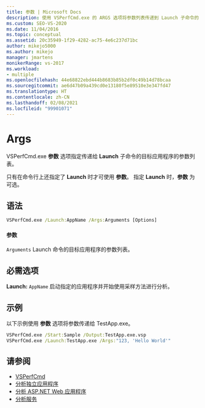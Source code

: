```yaml
---
title: 参数 | Microsoft Docs
description: 使用 VSPerfCmd.exe 的 ARGS 选项将参数列表传递到 Launch 子命令的目标应用程序。
ms.custom: SEO-VS-2020
ms.date: 11/04/2016
ms.topic: conceptual
ms.assetid: 20c35949-1f29-4282-ac75-4e6c237d71bc
author: mikejo5000
ms.author: mikejo
manager: jmartens
monikerRange: vs-2017
ms.workload:
- multiple
ms.openlocfilehash: 44e68822ebd444b8683b85b2df0c49b14d78bcaa
ms.sourcegitcommit: ae6d47b09a439cd0e13180f5e89510e3e347fd47
ms.translationtype: HT
ms.contentlocale: zh-CN
ms.lasthandoff: 02/08/2021
ms.locfileid: "99901071"
---
```

# <a name="args"></a>Args
VSPerfCmd.exe **参数** 选项指定传递给 **Launch** 子命令的目标应用程序的参数列表。

 只有在命令行上还指定了 **Launch** 时才可使用 **参数**。 指定 **Launch** 时，**参数** 为可选。

## <a name="syntax"></a>语法

```cmd
VSPerfCmd.exe /Launch:AppName /Args:Arguments [Options]
```

#### <a name="parameters"></a>参数
 `Arguments` Launch 命令的目标应用程序的参数列表。

## <a name="required-options"></a>必需选项
 **Launch:** `AppName` 启动指定的应用程序并开始使用采样方法进行分析。

## <a name="example"></a>示例
 以下示例使用 **参数** 选项将参数传递给 TestApp.exe。

```cmd
VSPerfCmd.exe /Start:Sample /Output:TestApp.exe.vsp
VSPerfCmd.exe /Launch:TestApp.exe /Args:"123, 'Hello World'"
```

## <a name="see-also"></a>请参阅
- [VSPerfCmd](../profiling/vsperfcmd.md)
- [分析独立应用程序](../profiling/command-line-profiling-of-stand-alone-applications.md)
- [分析 ASP.NET Web 应用程序](../profiling/command-line-profiling-of-aspnet-web-applications.md)
- [分析服务](../profiling/command-line-profiling-of-services.md)
